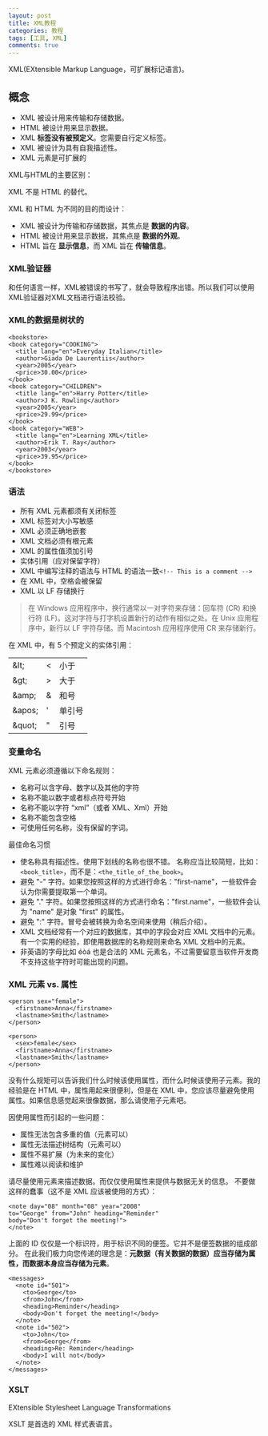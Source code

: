 ```yaml
---
layout: post
title: XML教程
categories: 教程
tags: [工具, XML]
comments: true
---
```


XML(EXtensible Markup Language，可扩展标记语言)。

## 概念

- XML 被设计用来传输和存储数据。
- HTML 被设计用来显示数据。
- XML **标签没有被预定义**。您需要自行定义标签。
- XML 被设计为具有自我描述性。
- XML 元素是可扩展的

XML与HTML的主要区别：

XML 不是 HTML 的替代。

XML 和 HTML 为不同的目的而设计：

- XML 被设计为传输和存储数据，其焦点是 **数据的内容**。
- HTML 被设计用来显示数据，其焦点是 **数据的外观**。
- HTML 旨在 **显示信息**，而 XML 旨在 **传输信息**。

### XML验证器

和任何语言一样，XML被错误的书写了，就会导致程序出错。所以我们可以使用XML验证器对XML文档进行语法校验。

### XML的数据是树状的

```
<bookstore>
<book category="COOKING">
  <title lang="en">Everyday Italian</title>
  <author>Giada De Laurentiis</author>
  <year>2005</year>
  <price>30.00</price>
</book>
<book category="CHILDREN">
  <title lang="en">Harry Potter</title>
  <author>J K. Rowling</author>
  <year>2005</year>
  <price>29.99</price>
</book>
<book category="WEB">
  <title lang="en">Learning XML</title>
  <author>Erik T. Ray</author>
  <year>2003</year>
  <price>39.95</price>
</book>
</bookstore>
```

### 语法

- 所有 XML 元素都须有关闭标签
- XML 标签对大小写敏感
- XML 必须正确地嵌套
- XML 文档必须有根元素
- XML 的属性值须加引号
- 实体引用（应对保留字符）
- XML 中编写注释的语法与 HTML 的语法一致`<!-- This is a comment -->`
- 在 XML 中，空格会被保留
- XML 以 LF 存储换行

>在 Windows 应用程序中，换行通常以一对字符来存储：回车符 (CR) 和换行符 (LF)。这对字符与打字机设置新行的动作有相似之处。在 Unix 应用程序中，新行以 LF 字符存储。而 Macintosh 应用程序使用 CR 来存储新行。

<p>在 XML 中，有 5 个预定义的实体引用：</p>

<table class="dataintable">
<tr>
<td>&amp;lt;</td>
<td>&lt;</td>
<td>小于</td>
</tr>
<tr>
<td>&amp;gt;</td>
<td>&gt;</td>
<td>大于</td>
</tr>
<tr>
<td>&amp;amp;</td>
<td>&amp;</td>
<td>和号</td>
</tr>
<tr>
<td>&amp;apos;</td>
<td>'</td>
<td>单引号</td>
</tr>
<tr>
<td>&amp;quot;</td>
<td>&quot;</td>
<td>引号</td>
</tr>
</table>

### 变量命名

XML 元素必须遵循以下命名规则：

- 名称可以含字母、数字以及其他的字符
- 名称不能以数字或者标点符号开始
- 名称不能以字符 “xml”（或者 XML、Xml）开始
- 名称不能包含空格
- 可使用任何名称，没有保留的字词。

最佳命名习惯

- 使名称具有描述性。使用下划线的名称也很不错。
名称应当比较简短，比如：`<book_title>`，而不是：`<the_title_of_the_book>`。
- 避免 "-" 字符。如果您按照这样的方式进行命名："first-name"，一些软件会认为你需要提取第一个单词。
- 避免 "." 字符。如果您按照这样的方式进行命名："first.name"，一些软件会认为 "name" 是对象 "first" 的属性。
- 避免 ":" 字符。冒号会被转换为命名空间来使用（稍后介绍）。
- XML 文档经常有一个对应的数据库，其中的字段会对应 XML 文档中的元素。有一个实用的经验，即使用数据库的名称规则来命名 XML 文档中的元素。
- 非英语的字母比如 éòá 也是合法的 XML 元素名，不过需要留意当软件开发商不支持这些字符时可能出现的问题。

### XML 元素 vs. 属性

```
<person sex="female">
  <firstname>Anna</firstname>
  <lastname>Smith</lastname>
</person>

<person>
  <sex>female</sex>
  <firstname>Anna</firstname>
  <lastname>Smith</lastname>
</person>
```

没有什么规矩可以告诉我们什么时候该使用属性，而什么时候该使用子元素。我的经验是在 HTML 中，属性用起来很便利，但是在 XML 中，您应该尽量避免使用属性。如果信息感觉起来很像数据，那么请使用子元素吧。

因使用属性而引起的一些问题：
- 属性无法包含多重的值（元素可以）
- 属性无法描述树结构（元素可以）
- 属性不易扩展（为未来的变化）
- 属性难以阅读和维护

请尽量使用元素来描述数据。而仅仅使用属性来提供与数据无关的信息。
不要做这样的蠢事（这不是 XML 应该被使用的方式）：

```
<note day="08" month="08" year="2008"
to="George" from="John" heading="Reminder"
body="Don't forget the meeting!">
</note>
```

上面的 ID 仅仅是一个标识符，用于标识不同的便签。它并不是便签数据的组成部分。
在此我们极力向您传递的理念是：**元数据（有关数据的数据）应当存储为属性，而数据本身应当存储为元素**。

```
<messages>
  <note id="501">
    <to>George</to>
    <from>John</from>
    <heading>Reminder</heading>
    <body>Don't forget the meeting!</body>
  </note>
  <note id="502">
    <to>John</to>
    <from>George</from>
    <heading>Re: Reminder</heading>
    <body>I will not</body>
  </note>
</messages>
```

### XSLT

EXtensible Stylesheet Language Transformations

XSLT 是首选的 XML 样式表语言。
